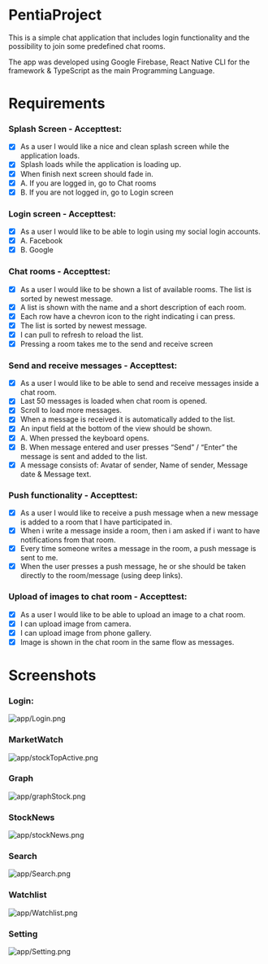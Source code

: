 # PentiaProject
This is a simple chat application that includes login functionality and the possibility to join some predefined chat
rooms.

The app was developed using Google Firebase, React Native CLI for the framework & TypeScript as the main Programming Language. 

# Requirements

### Splash Screen - Accepttest:
- [x] As a user I would like a nice and clean splash screen while the application loads.
- [x] Splash loads while the application is loading up.  
- [x] When finish next screen should fade in. 
- [x] A. If you are logged in, go to Chat rooms
- [x] B. If you are not logged in, go to Login screen
 
### Login screen - Accepttest:
- [x] As a user I would like to be able to login using my social login accounts.
- [x] A. Facebook
- [x] B. Google

### Chat rooms - Accepttest:
- [x] As a user I would like to be shown a list of available rooms. The list is sorted by newest message.
- [x] A list is shown with the name and a short description of each room.
- [x] Each row have a chevron icon to the right indicating i can press.
- [x] The list is sorted by newest message. 
- [x] I can pull to refresh to reload the list.
- [x] Pressing a room takes me to the send and receive screen

### Send and receive messages - Accepttest:
- [x] As a user I would like to be able to send and receive messages inside a chat room.
- [x] Last 50 messages is loaded when chat room is opened.
- [x] Scroll to load more messages. 
- [x] When a message is received it is automatically added to the list. 
- [x] An input field at the bottom of the view should be shown. 
- [x] A. When pressed the keyboard opens.
- [x] B. When message entered and user presses “Send” / “Enter” the message is sent and added to the list.
- [x] A message consists of: Avatar of sender, Name of sender, Message date & Message text. 

### Push functionality - Accepttest:
- [x] As a user I would like to receive a push message when a new message is added to a room that I have participated in.
- [x] When i write a message inside a room, then i am asked if i want to have notifications from that room. 
- [x] Every time someone writes a message in the room, a push message is sent to me. 
- [x] When the user presses a push message, he or she should be taken directly to the room/message (using deep links).

### Upload of images to chat room - Accepttest:
- [x] As a user I would like to be able to upload an image to a chat room.
- [x] I can upload image from camera.  
- [x] I can upload image from phone gallery. 
- [x] Image is shown in the chat room in the same flow as messages. 

# Screenshots

### Login:
![app/Login.png](app/Login.png)

### MarketWatch
![app/stockTopActive.png](app/stockTopActive.png)

### Graph
![app/graphStock.png](app/graphStock.png)

### StockNews
![app/stockNews.png](app/stockNews.png)

### Search
![app/Search.png](app/Search.png)

### Watchlist
![app/Watchlist.png](app/Watchlist.png)

### Setting
![app/Setting.png](app/Setting.png)



